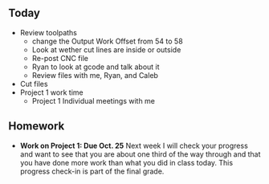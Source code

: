 ## Today
- Review toolpaths
  - change the Output Work Offset from 54 to 58
  - Look at wether cut lines are inside or outside
  - Re-post CNC file
  - Ryan to look at gcode and talk about it
  - Review files with me, Ryan, and Caleb
- Cut files
- Project 1 work time
  - Project 1 Individual meetings with me

## Homework

- **Work on Project 1: Due Oct. 25**  Next week I will check your progress and want to see that you are about one third of the way through and that you have done more work than what you did in class today. This progress check-in is part of the final grade.
